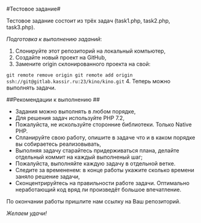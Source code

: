 #Тестовое задание#

Тестовое задание состоит из трёх задач (task1.php, task2.php, task3.php).

*Подготовка к выполнению заданий*:
1. Слонируйте этот репозиторий на локальный компьютер,
2. Создайте новый проект на GitHub, 
3. Замените origin склонированного проекта на свой:

`
git remote remove origin
git remote add origin ssh://git@gitlab.kassir.ru:23/kino/kino.git
` 
4. Теперь можно выполнять задачи.

##Рекомендации к выполнению ##
* Задания можно выполнять в любом порядке,
* Для решения задач используйте PHP 7.2,
* Пожалуйста, не искользуйте сторонние библиотеки. Только Native PHP.
* Спланируйте свою работу, опишите в задаче что и в каком порядке вы собираетесь реализовывать,
* Выполняя задачу старайтесь придерживаться плана, делайте отдельный коммит на каждый выполненый шаг;
* Пожалуйста, выполняйте каждую задачу в отдельной ветке.
* Следите за времененем: в конце работы укажите сколько времени заняло решение задачи,
* Сконцентрируйтесь на правильности работе задачи. Оптимально неработающий код вряд ли произведёт большое впечатление.

По окончании работы пришлите нам ссылку на Ваш репозиторий.

*Желаем удачи!*
